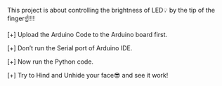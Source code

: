 This project is about controlling the brightness of LED💡 by the tip of the finger☝!!!

[+] Upload the Arduino Code to the Arduino board first. 

[+] Don’t run the Serial port of Arduino IDE. 

[+] Now run the Python code. 

[+] Try to Hind and Unhide your face😎 and see it work!
